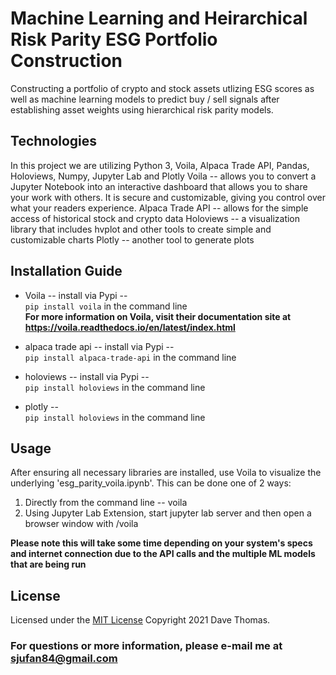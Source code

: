 # Machine Learning and Heirarchical Risk Parity ESG Portfolio Construction

Constructing a portfolio of crypto and stock assets utlizing ESG scores as well as machine learning models to predict buy / sell signals after establishing asset weights using hierarchical risk parity models.

## Technologies

In this project we are utilizing Python 3, Voila, Alpaca Trade API, Pandas, Holoviews, Numpy, Jupyter Lab and Plotly
Voila -- allows you to convert a Jupyter Notebook into an interactive dashboard that allows you to share your work with others. It is secure and customizable, giving you control over what your readers experience.
Alpaca Trade API -- allows for the simple access of historical stock and crypto data
Holoviews -- a visualization library that includes hvplot and other tools to create simple and customizable charts
Plotly -- another tool to generate plots

## Installation Guide

* Voila -- install via Pypi --  
 `pip install voila` in the command line  
 **For more information on Voila, visit their documentation site at https://voila.readthedocs.io/en/latest/index.html**

 * alpaca trade api -- install via Pypi --  
 `pip install alpaca-trade-api` in the command line  

 * holoviews -- install via Pypi --  
 `pip install holoviews` in the command line  

 * plotly --  
 `pip install holoviews` in the command line 

## Usage

  After ensuring all necessary libraries are installed, use Voila to visualize the underlying 'esg_parity_voila.ipynb'.  This can be done one of 2 ways:
  1) Directly from the command line -- voila <path-to-notebook>
  2) Using Jupyter Lab Extension, start jupyter lab server and then open a browser window with <url-of-my-server>/voila
  
  **Please note this will take some time depending on your system's specs and internet connection due to the API calls and the multiple ML models that are being run**


## License

Licensed under the [MIT License](https://github.com/git/git-scm.com/blob/main/MIT-LICENSE.txt)  Copyright 2021 Dave Thomas.
 
### For questions or more information, please e-mail me at [sjufan84@gmail.com](mailto:sjufan84@gmail.com)
